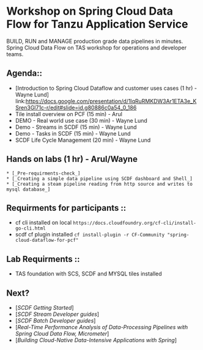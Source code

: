 # Workshop on Spring Cloud Data Flow for Tanzu Application Service

BUILD, RUN and MANAGE production grade data pipelines in minutes. Spring Cloud Data Flow on TAS workshop for operations and developer teams.

## Agenda::
 * [Introduction to Spring Cloud Dataflow and customer uses cases (1 hr) - Wayne Lund]
    link:https://docs.google.com/presentation/d/1lqRuRMKDW3Ar1ETA3e_KSren3Gl71c-r/edit#slide=id.g80886c0a54_0_186
 * Tile install overview on PCF (15 min) - Arul
 * DEMO - Real world use case (30 min) - Wayne Lund
 * Demo - Streams in SCDF (15 min) - Wayne Lund
 * Demo - Tasks in SCDF  (15 min) - Wayne Lund
 * SCDF Life Cycle Management (20 min) - Wayne Lund

## Hands on labs (1 hr) - Arul/Wayne
    * [_Pre-requirments-check_]  
    * [_Creating a simple data pipeline using SCDF dashboard and Shell_]
    * [_Creating a steam pipeline reading from http source and writes to mysql database_]

## Requirments for participants ::
* cf cli installed on local `https://docs.cloudfoundry.org/cf-cli/install-go-cli.html`
* scdf cf plugin installed `cf install-plugin -r CF-Community "spring-cloud-dataflow-for-pcf"`

## Lab Requirments ::
* TAS foundation with SCS, SCDF and MYSQL tiles installed

## Next?
* [_SCDF Getting Started_]
* [_SCDF Stream Developer guides_]
* [_SCDF Batch Developer guides_]
* [_Real-Time Performance Analysis of Data-Processing Pipelines with Spring Cloud Data Flow, Micrometer_]
* [_Building Cloud-Native Data-Intensive Applications with Spring_]
